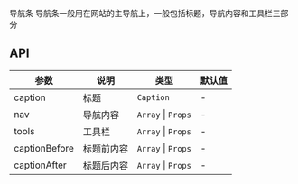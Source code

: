 导航条
导航条一般用在网站的主导航上，一般包括标题，导航内容和工具栏三部分

## API

| 参数       | 说明           | 类型     | 默认值 |
| ---------- | -------------- | -------- | ------ |
| caption      | 标题   | `Caption` | -      |
| nav   | 导航内容   | `Array` \| `Props` | -      |
| tools   | 工具栏   | `Array` \| `Props` | -      |
| captionBefore       | 标题前内容 | `Array` \| `Props` | -      |
| captionAfter      | 标题后内容 | `Array` \| `Props` | -      |